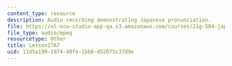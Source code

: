 ```yaml
---
content_type: resource
description: Audio recording demonstrating Japanese pronunciation.
file: https://ol-ocw-studio-app-qa.s3.amazonaws.com/courses/21g-504-japanese-iv-spring-2009/11d5a190107440fe1bb0d52075c37d9e_Lesson17A7.mp3
file_type: audio/mpeg
resourcetype: Other
title: Lesson17A7
uid: 11d5a190-1074-40fe-1bb0-d52075c37d9e
---
```


